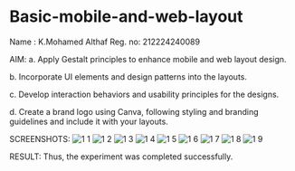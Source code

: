 # Basic-mobile-and-web-layout
Name : K.Mohamed Althaf
Reg. no: 212224240089

AIM:
a. Apply Gestalt principles to enhance mobile and web layout design.

b. Incorporate UI elements and design patterns into the layouts.

c. Develop interaction behaviors and usability principles for the designs.

d. Create a brand logo using Canva, following styling and branding guidelines and include it with your layouts.

SCREENSHOTS:
![1 1](https://github.com/user-attachments/assets/fdba4e23-9ce4-4ec6-9b98-5dd8a5b91fd2)
![1 2](https://github.com/user-attachments/assets/78755d98-6b3b-4f73-9832-3fd8b6e52962)
![1 3](https://github.com/user-attachments/assets/be49f97f-4bfb-4e80-b5c6-a95ec813536d)
![1 4](https://github.com/user-attachments/assets/7b2028ca-fb24-457e-9686-c2a5f42420fd)
![1 5](https://github.com/user-attachments/assets/0d847cf7-3d35-42a8-adb0-0e97190bf218)
![1 6](https://github.com/user-attachments/assets/d4589cbe-3818-4e28-ade4-ea771c01deaa)
![1 7](https://github.com/user-attachments/assets/6722610d-6b68-48b1-83ad-22da8b20e34c)
![1 8](https://github.com/user-attachments/assets/62624ee1-d494-4ed5-83f5-12f258c1202d)
![1 9](https://github.com/user-attachments/assets/ae01b2f0-2362-497c-9cd5-66860a4d6c38)

RESULT:
Thus, the experiment was completed successfully.








